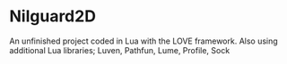 # Nilguard2D
 An unfinished project coded in Lua with the LOVE framework. Also using additional Lua libraries; Luven, Pathfun, Lume, Profile, Sock

